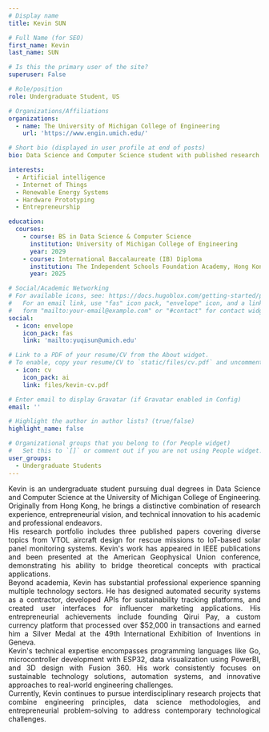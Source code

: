 ```yaml
---
# Display name
title: Kevin SUN

# Full Name (for SEO)
first_name: Kevin
last_name: SUN

# Is this the primary user of the site?
superuser: False

# Role/position
role: Undergraduate Student, US

# Organizations/Affiliations
organizations:
  - name: The University of Michigan College of Engineering
    url: 'https://www.engin.umich.edu/'

# Short bio (displayed in user profile at end of posts)
bio: Data Science and Computer Science student with published research in VTOL aircraft, IoT systems, and renewable energy optimization. Entrepreneur and developer with expertise in hardware prototyping and software development.

interests:
  - Artificial intelligence
  - Internet of Things
  - Renewable Energy Systems
  - Hardware Prototyping
  - Entrepreneurship

education:
  courses:
    - course: BS in Data Science & Computer Science
      institution: University of Michigan College of Engineering
      year: 2029
    - course: International Baccalaureate (IB) Diploma
      institution: The Independent Schools Foundation Academy, Hong Kong
      year: 2025

# Social/Academic Networking
# For available icons, see: https://docs.hugoblox.com/getting-started/page-builder/#icons
#   For an email link, use "fas" icon pack, "envelope" icon, and a link in the
#   form "mailto:your-email@example.com" or "#contact" for contact widget.
social:
  - icon: envelope
    icon_pack: fas
    link: 'mailto:yuqisun@umich.edu'

# Link to a PDF of your resume/CV from the About widget.
# To enable, copy your resume/CV to `static/files/cv.pdf` and uncomment the lines below.
  - icon: cv
    icon_pack: ai
    link: files/kevin-cv.pdf

# Enter email to display Gravatar (if Gravatar enabled in Config)
email: ''

# Highlight the author in author lists? (true/false)
highlight_name: false

# Organizational groups that you belong to (for People widget)
#   Set this to `[]` or comment out if you are not using People widget.
user_groups:
  - Undergraduate Students
---
```

<div style="text-align: justify">
Kevin is an undergraduate student pursuing dual degrees in Data Science and Computer Science at the University of Michigan College of Engineering. Originally from Hong Kong, he brings a distinctive combination of research experience, entrepreneurial vision, and technical innovation to his academic and professional endeavors.<br>
His research portfolio includes three published papers covering diverse topics from VTOL aircraft design for rescue missions to IoT-based solar panel monitoring systems. Kevin's work has appeared in IEEE publications and been presented at the American Geophysical Union conference, demonstrating his ability to bridge theoretical concepts with practical applications.<br>
Beyond academia, Kevin has substantial professional experience spanning multiple technology sectors. He has designed automated security systems as a contractor, developed APIs for sustainability tracking platforms, and created user interfaces for influencer marketing applications. His entrepreneurial achievements include founding Qirui Pay, a custom currency platform that processed over $52,000 in transactions and earned him a Silver Medal at the 49th International Exhibition of Inventions in Geneva.<br>
Kevin's technical expertise encompasses programming languages like Go, microcontroller development with ESP32, data visualization using PowerBI, and 3D design with Fusion 360. His work consistently focuses on sustainable technology solutions, automation systems, and innovative approaches to real-world engineering challenges.<br>
Currently, Kevin continues to pursue interdisciplinary research projects that combine engineering principles, data science methodologies, and entrepreneurial problem-solving to address contemporary technological challenges.
</div>